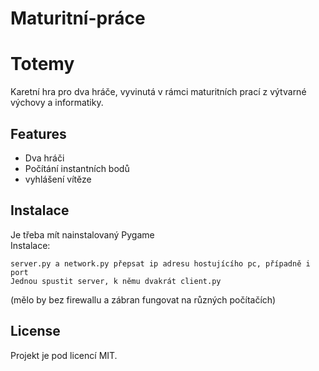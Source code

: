 # Maturitní-práce
Totemy
========

Karetní hra pro dva hráče, vyvinutá v rámci maturitních prací z výtvarné výchovy a informatiky.

Features
--------
- Dva hráči
- Počítání instantních bodů
- vyhlášení vítěze

Instalace
------------
Je třeba mít nainstalovaný Pygame  
Instalace:

    server.py a network.py přepsat ip adresu hostujícího pc, případně i port
    Jednou spustit server, k němu dvakrát client.py 
(mělo by bez firewallu a zábran fungovat na různých počítačích)

License
-------

Projekt je pod licencí MIT.